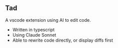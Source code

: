 ## Tad

A vscode extension using AI to edit code.
- Written in typescript
- Using Claude Sonnet
- Able to rewrite code directly, or display diffs first